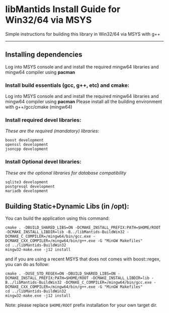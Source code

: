 # libMantids Install Guide for Win32/64 via MSYS

Simple instructions for building this library in Win32/64 via MSYS with g++

***

## Installing dependencies

Log into MSYS console and and  install the required mingw64 libraries and mingw64 compiler using __pacman__

### Install build essentials (gcc, g++, etc) and cmake:

Log into MSYS console and and  install the required mingw64 libraries and mingw64 compiler using __pacman__
Please install all the building environment with g++/gcc/cmake (mingw64)

### Install required devel libraries:

*These are the required (mandatory) libraries*:

```
boost development
openssl development
jsoncpp development
```

### Install Optional devel libraries:

*These are the optional libraries for database compatibility*

```
sqlite3 development
postgresql development
mariadb development
```

## Building Static+Dynamic Libs (in /opt):

You can build the application using this command:

```
cmake . -DBUILD_SHARED_LIBS=ON -DCMAKE_INSTALL_PREFIX:PATH=$HOME/ROOT -DCMAKE_INSTALL_LIBDIR=lib -B../libMantids-BuildWin32 -DCMAKE_C_COMPILER=/mingw64/bin/gcc.exe -DCMAKE_CXX_COMPILER=/mingw64/bin/g++.exe -G "MinGW Makefiles"
cd ../libMantids-BuildWin32
mingw32-make.exe -j12 install
```

and if you are using a recent MSYS that does not comes with boost::regex, you can do as follow:

```
cmake . -DUSE_STD_REGEX=ON -DBUILD_SHARED_LIBS=ON -DCMAKE_INSTALL_PREFIX:PATH=$HOME/ROOT -DCMAKE_INSTALL_LIBDIR=lib -B../libMantids-BuildWin32 -DCMAKE_C_COMPILER=/mingw64/bin/gcc.exe -DCMAKE_CXX_COMPILER=/mingw64/bin/g++.exe -G "MinGW Makefiles"
cd ../libMantids-BuildWin32
mingw32-make.exe -j12 install
```



Note: please replace `$HOME/ROOT` prefix installation for your own target dir.


